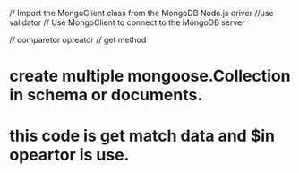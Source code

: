 // Import the MongoClient class from the MongoDB Node.js driver
//use validator 
// Use MongoClient to connect to the MongoDB server


// comparetor opreator 
// get method


# create multiple mongoose.Collection in schema or documents.

# this code is get match data and $in opeartor is use.


